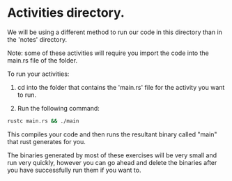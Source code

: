 # Activities directory.

We will be using a different method to run our code in this directory than in the
'notes' directory.

Note: some of these activities will require you import the code into the main.rs file of the folder.

To run your activities:

1. cd into the folder that contains the 'main.rs' file for the activity you want to run.

2. Run the following command:

```bash
rustc main.rs && ./main
```

This compiles your code and then runs the resultant binary called "main" that rust generates for you.

The binaries generated by most of these exercises will be very small and run very quickly, however
you can go ahead and delete the binaries after you have successfully run them if you want to.
